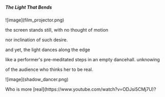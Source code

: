 <h5> The Light That Bends</h5>
![image](film_projector.png)

<p> the screen stands still, with no thought of motion</p>
<p></p>nor inclination of such desire.</p>
<p>and yet, the light dances along the edge</p>
like a performer's pre-meditated steps in an empty dancehall. unknowing  
<p></p>of the audience who thinks her to be real.</p>
![image](shadow_dancer.png)
<p>Who is more [real](https://www.youtube.com/watch?v=ODJsi5CMj7U)?</p>
